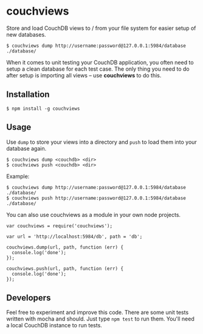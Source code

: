 # couchviews

Store and load CouchDB views to / from your file system for easier setup of new databases.

    $ couchviews dump http://username:password@127.0.0.1:5984/database ./database/

When it comes to unit testing your CouchDB application, you often need to setup a clean database for each test case. The only thing you need to do after setup is importing all views – use **couchviews** to do this.



## Installation

    $ npm install -g couchviews 



## Usage

Use `dump` to store your views into a directory and `push` to load them into your database again.

    $ couchviews dump <couchdb> <dir>
    $ couchviews push <couchdb> <dir> 

Example:

    $ couchviews dump http://username:password@127.0.0.1:5984/database ./database/
    $ couchviews push http://username:password@127.0.0.1:5984/database ./database/


You can also use couchviews as a module in your own node projects. 

    var couchviews = require('couchviews');
    
    var url = 'http://localhost:5984/db', path = 'db';
    
    couchviews.dump(url, path, function (err) {
      console.log('done');
    });
    
    couchviews.push(url, path, function (err) {
      console.log('done');
    });
    


## Developers

Feel free to experiment and improve this code. There are some unit tests written with mocha and should. Just type `npm test` to run them. You'll need a local CouchDB instance to run tests.
